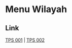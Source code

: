 # Menu Wilayah

## Link

[TPS 001](https://github.com/gigit-pemilu/pemilu-2024-71-sulawesi-utara/tree/main/pileg-dpr/hitung-suara/sub/71-sulawesi-utara/sub/06-minahasa-utara/sub/07-likupang-timur/sub/2021-libas/sub/001-tps)
 | 
[TPS 002](https://github.com/gigit-pemilu/pemilu-2024-71-sulawesi-utara/tree/main/pileg-dpr/hitung-suara/sub/71-sulawesi-utara/sub/06-minahasa-utara/sub/07-likupang-timur/sub/2021-libas/sub/002-tps)

